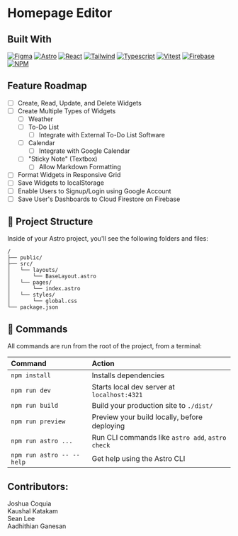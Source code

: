# Homepage Editor

## Built With

[![Figma][Figma]][Figma-url]
[![Astro][Astro]][Astro-url]
[![React][React.js]][React-url]
[![Tailwind][Tailwindcss]][Tailwind-url]
[![Typescript][Typescript]][Typescript-url]
[![Vitest][Vitest]][Vitest-url]
[![Firebase][Firebase]][Firebase-url]
[![NPM][NPM]][NPM-url]

## Feature Roadmap

- [ ] Create, Read, Update, and Delete Widgets
- [ ] Create Multiple Types of Widgets
  - [ ] Weather
  - [ ] To-Do List
    - [ ] Integrate with External To-Do List Software
  - [ ] Calendar
    - [ ] Integrate with Google Calendar
  - [ ] "Sticky Note" (Textbox)
    - [ ] Allow Markdown Formatting
- [ ] Format Widgets in Responsive Grid
- [ ] Save Widgets to localStorage
- [ ] Enable Users to Signup/Login using Google Account
- [ ] Save User's Dashboards to Cloud Firestore on Firebase

## 🚀 Project Structure

Inside of your Astro project, you'll see the following folders and files:

```text
/
├── public/
├── src/
│   └── layouts/
│       └── BaseLayout.astro
│   └── pages/
│       └── index.astro
│   └── styles/
│       └── global.css
└── package.json
```

## 🧞 Commands

All commands are run from the root of the project, from a terminal:

| Command                   | Action                                           |
| :------------------------ | :----------------------------------------------- |
| `npm install`             | Installs dependencies                            |
| `npm run dev`             | Starts local dev server at `localhost:4321`      |
| `npm run build`           | Build your production site to `./dist/`          |
| `npm run preview`         | Preview your build locally, before deploying     |
| `npm run astro ...`       | Run CLI commands like `astro add`, `astro check` |
| `npm run astro -- --help` | Get help using the Astro CLI                     |

## Contributors:

Joshua Coquia  
Kaushal Katakam  
Sean Lee  
Aadhithian Ganesan  

[Astro]: https://img.shields.io/badge/Astro-0C1222?style=for-the-badge&logo=astro&logoColor=FDFDFE
[Astro-url]: https://astro.build/
[Figma]: https://img.shields.io/badge/Figma-F24E1E?style=for-the-badge&logo=figma&logoColor=white
[Figma-url]: https://figma.com
[Firebase]: https://img.shields.io/badge/firebase-%23039BE5.svg?style=for-the-badge&logo=firebase
[Firebase-url]: https://firebase.google.com/
[NPM]: https://img.shields.io/badge/NPM-%23CB3837.svg?style=for-the-badge&logo=npm&logoColor=white
[NPM-url]: www.npmjs.com
[React.js]: https://img.shields.io/badge/React-20232A?style=for-the-badge&logo=react&logoColor=61DAFB
[React-url]: https://reactjs.org/
[Tailwindcss]: https://img.shields.io/badge/Tailwind_CSS-38B2AC?style=for-the-badge&logo=tailwind-css&logoColor=white
[Tailwind-url]: https://tailwindcss.com/
[Typescript]: https://img.shields.io/badge/typescript-%23007ACC.svg?style=for-the-badge&logo=typescript&logoColor=white
[Typescript-url]: https://typescriptlang.org
[Vitest]: https://img.shields.io/badge/Vitest-%236E9F18?style=for-the-badge&logo=Vitest&logoColor=%23fcd703
[Vitest-url]: https://vitest.dev/
